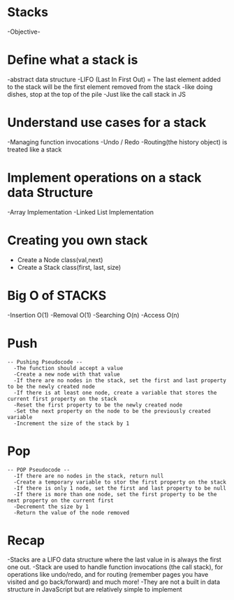 # Stacks

-Objective-

# Define what a stack is

-abstract data structure
-LIFO (Last In First Out) = The last element added to the stack will be the first element removed from the stack
-like doing dishes, stop at the top of the pile
-Just like the call stack in JS

# Understand use cases for a stack

-Managing function invocations
-Undo / Redo
-Routing(the history object) is treated like a stack

# Implement operations on a stack data Structure

-Array Implementation
-Linked List Implementation

# Creating you own stack

-   Create a Node class(val,next)
-   Create a Stack class(first, last, size)

# Big O of STACKS

-Insertion O(1)
-Removal O(1)
-Searching O(n)
-Access O(n)

# Push

    -- Pushing Pseudocode --
      -The function should accept a value
      -Create a new node with that value
      -If there are no nodes in the stack, set the first and last property to be the newly created node
      -If there is at least one node, create a variable that stores the current first property on the stack
      -Reset the first property to be the newly created node
      -Set the next property on the node to be the previously created variable
      -Increment the size of the stack by 1

# Pop

    -- POP Pseudocode --
      -If there are no nodes in the stack, return null
      -Create a temporary variable to stor the first property on the stack
      -If there is only 1 node, set the first and last property to be null
      -If there is more than one node, set the first property to be the next property on the current first
      -Decrement the size by 1
      -Return the value of the node removed

# Recap

-Stacks are a LIFO data structure where the last value in is always the first one out.
-Stack are used to handle function invocations (the call stack), for operations like undo/redo, and for routing (remember pages you have visited and go back/forward) and much more!
-They are not a built in data structure in JavaScript but are relatively simple to implement
